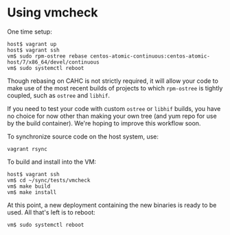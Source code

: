 Using vmcheck
=============

One time setup:

```
host$ vagrant up
host$ vagrant ssh
vm$ sudo rpm-ostree rebase centos-atomic-continuous:centos-atomic-host/7/x86_64/devel/continuous
vm$ sudo systemctl reboot
```

Though rebasing on CAHC is not strictly required, it will
allow your code to make use of the most recent builds of
projects to which `rpm-ostree` is tightly coupled, such as
`ostree` and `libhif`.

If you need to test your code with custom `ostree` or
`libhif` builds, you have no choice for now other than
making your own tree (and yum repo for use by the build
container). We're hoping to improve this workflow soon.

To synchronize source code on the host system, use:

```
vagrant rsync
```

To build and install into the VM:

```
host$ vagrant ssh
vm$ cd ~/sync/tests/vmcheck
vm$ make build
vm$ make install
```

At this point, a new deployment containing the new binaries
is ready to be used. All that's left is to reboot:

```
vm$ sudo systemctl reboot
```
